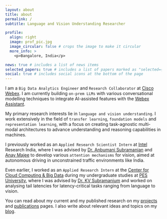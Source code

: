 ```yaml
---
layout: about
title: about
permalink: /
subtitle: Language and Vision Understanding Researcher

profile:
  align: right
  image: prof_pic.jpg
  image_circular: false # crops the image to make it circular
  more_info: >
    <p>Bangalore, India</p>

news: true # includes a list of news items
selected_papers: true # includes a list of papers marked as "selected={true}"
social: true # includes social icons at the bottom of the page
---
```


I am a `Big Data Analytics Engineer` and `Research Collaborator` at [Cisco Webex](https://www.webex.com/). I am currently building `on-prem LLMs` with various conversational modelling techniques to integrate AI-assisted features with the [Webex Assistant](https://www.webex.com/ai-assistant.html).

My primary research interests lie in `language and vision understanding`. I work extensively in the field of `transfer learning`, `foundation models` and `representation learning`, with a focus on creating task-agnostic multi-modal architectures to advance understanding and reasoning capabilities in machines. 

I previously worked as an `Applied Research Scientist Intern` at [Intel](https://www.intel.in/content/www/in/en/homepage.html) Research India, where I was advised by [Dr. Anbumani Subramanian](https://sites.google.com/view/anbumani/) and [Anay Majee](http://anaymajee.me/) to develop various `attention mechanisms` for vision, aimed at autonomous driving in unconstrained traffic environments like India. 

Even earlier, I worked as an `Applied Research Intern` at the [Center for Cloud Computing & Big Data](https://research.pes.edu/cloud-computing-big-data/) during my undergraduate studies at [PES University](https://pes.edu/), where I was advised by [Dr. KV Subramanium](https://www.linkedin.com/in/kalsubra/) and worked on analysing tail latencies for latency-critical tasks ranging from language to vision.

You can read about my current and my published research on my [projects](/projects/) and [publications](/publications/) pages. I also write about relevant ideas and topics on my [blog](/blog/).

<!-- Write your biography here. Tell the world about yourself. Link to your favorite [subreddit](http://reddit.com). You can put a picture in, too. The code is already in, just name your picture `prof_pic.jpg` and put it in the `img/` folder.

Put your address / P.O. box / other info right below your picture. You can also disable any of these elements by editing `profile` property of the YAML header of your `_pages/about.md`. Edit `_bibliography/papers.bib` and Jekyll will render your [publications page](/al-folio/publications/) automatically.

Link to your social media connections, too. This theme is set up to use [Font Awesome icons](https://fontawesome.com/) and [Academicons](https://jpswalsh.github.io/academicons/), like the ones below. Add your Facebook, Twitter, LinkedIn, Google Scholar, or just disable all of them. -->
